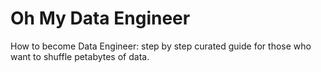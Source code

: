 # Oh My Data Engineer
How to become Data Engineer: step by step curated guide for those who want to shuffle petabytes of data.
